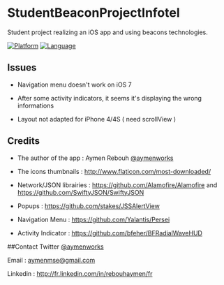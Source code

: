 StudentBeaconProjectInfotel
========

Student project realizing an iOS app and using beacons technologies.

[![Platform](https://img.shields.io/badge/iOS-7.0%2B-lightgrey.svg?style=flat)](https://developer.apple.com/iphone/index.action)
[![Language](https://img.shields.io/badge/language-swift-orange.svg?style=flat)](https://developer.apple.com/swift)

## Issues

- Navigation menu doesn't work on iOS 7

- After some activity indicators, it seems it's displaying the wrong informations

- Layout not adapted for iPhone 4/4S ( need scrollView )


## Credits

- The author of the app : Aymen Rebouh [@aymenworks](http://twitter.com/aymenworks)

- The icons thumbnails : <http://www.flaticon.com/most-downloaded/>

- Network/JSON librairies : <https://github.com/Alamofire/Alamofire> and <https://github.com/SwiftyJSON/SwiftyJSON>

- Popups : <https://github.com/stakes/JSSAlertView>

- Navigation Menu : <https://github.com/Yalantis/Persei>

- Activity Indicator : <https://github.com/bfeher/BFRadialWaveHUD>
    
##Contact
Twitter [@aymenworks](http://twitter.com/aymenworks)

Email : <aymenmse@gmail.com>

Linkedin : <http://fr.linkedin.com/in/rebouhaymen/fr>

